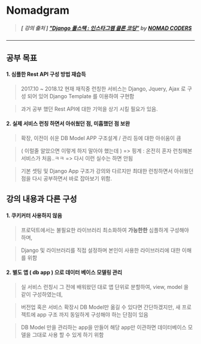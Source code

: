 # Nomadgram

> ##### [ 강의 출처 ] ["Django 풀스택 : 인스타그램 클론 코딩”](https://academy.nomadcoders.co/courses/enrolled/216935) by [NOMAD CODERS](https://academy.nomadcoders.co/)

----

## 공부 목표

#### 1. 심플한 Rest API 구성 방법 재습득

> 2017.10 ~ 2018.12 현재 재직중 런칭한 서비스는 Django, Jquery, Ajax 로 구성 되어 있어 Django Template 를 이용하여 구현함

> 과거 공부 했던 Rest API에 대한 기억을 상기 시킬 필요가 있음.

#### 2. 실제 서비스 런칭 하면서 아쉬웠던 점, 미흡했던 점 보완

> 확장, 이전이 쉬운 DB Model APP 구조설계 / 관리 등에 대한 아쉬움이 큼

> ( 이럴줄 알았으면 이렇게 하지 말아야 했는데 ) => 핑계 : 온전히 혼자 런칭해본 서비스가 처음..ㅋㅋ => 다시 이런 실수는 하면 안됨

> 기본 셋팅 및 Django App 구조가 강의와 다르지만 최대한 런칭하면서 아쉬웠던 점을 다시 공부하면서 바로 잡아보기 위함.



## 강의 내용과 다른 구성

#### 1. 쿠키커터 사용하지 않음

> 프로덕트에서는 불필요한 라이브러리 최소화하여 **가능한한** 심플하게 구성해야 하며,

> Django 및 라이브러리를 직접 설정하며 본인이 사용한 라이브러리에 대한 이해를 위함

#### 2. 별도 앱 ( db app ) 으로 데이터 베이스 모델링 관리

> 실 서비스 런칭시 그 전에 배워왔던 대로 앱 단위로 분할하여, view, model 을 같이 구성하였는데,

> 버전업 혹은 서비스 확장시 DB Model만 옮길 수 있다면 간단하겠지만, 새 프로젝트에 app 구조 까지 동일하게 구성해야 하는 단점이 있음

> DB Model 만을 관리하는 app을 만들어 해당 app만 이관하면 데이터베이스 모델을 그대로 사용 할 수 있게 하기 위함

